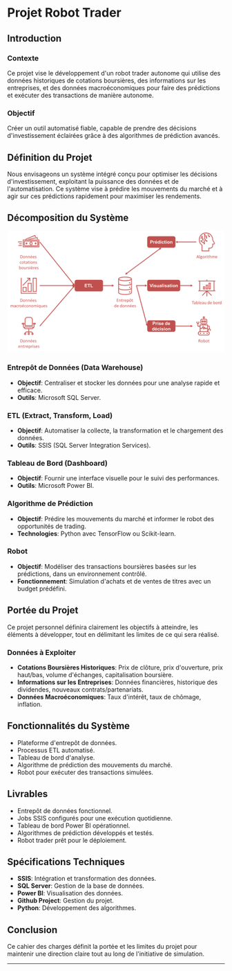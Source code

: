 # Projet Robot Trader

## Introduction

### Contexte
Ce projet vise le développement d'un robot trader autonome qui utilise des données historiques de cotations boursières, des informations sur les entreprises, et des données macroéconomiques pour faire des prédictions et exécuter des transactions de manière autonome.

### Objectif
Créer un outil automatisé fiable, capable de prendre des décisions d'investissement éclairées grâce à des algorithmes de prédiction avancés.

## Définition du Projet
Nous envisageons un système intégré conçu pour optimiser les décisions d'investissement, exploitant la puissance des données et de l'automatisation. Ce système vise à prédire les mouvements du marché et à agir sur ces prédictions rapidement pour maximiser les rendements.

## Décomposition du Système
![Schéma du système](Img/Schéma_Système.png)
### Entrepôt de Données (Data Warehouse)
- **Objectif**: Centraliser et stocker les données pour une analyse rapide et efficace.
- **Outils**: Microsoft SQL Server.

### ETL (Extract, Transform, Load)
- **Objectif**: Automatiser la collecte, la transformation et le chargement des données.
- **Outils**: SSIS (SQL Server Integration Services).

### Tableau de Bord (Dashboard)
- **Objectif**: Fournir une interface visuelle pour le suivi des performances.
- **Outils**: Microsoft Power BI.

### Algorithme de Prédiction
- **Objectif**: Prédire les mouvements du marché et informer le robot des opportunités de trading.
- **Technologies**: Python avec TensorFlow ou Scikit-learn.

### Robot
- **Objectif**: Modéliser des transactions boursières basées sur les prédictions, dans un environnement contrôlé.
- **Fonctionnement**: Simulation d'achats et de ventes de titres avec un budget prédéfini.

## Portée du Projet

Ce projet personnel définira clairement les objectifs à atteindre, les éléments à développer, tout en délimitant les limites de ce qui sera réalisé.

### Données à Exploiter

- **Cotations Boursières Historiques**: Prix de clôture, prix d'ouverture, prix haut/bas, volume d'échanges, capitalisation boursière.
- **Informations sur les Entreprises**: Données financières, historique des dividendes, nouveaux contrats/partenariats.
- **Données Macroéconomiques**: Taux d'intérêt, taux de chômage, inflation.

## Fonctionnalités du Système

- Plateforme d'entrepôt de données.
- Processus ETL automatisé.
- Tableau de bord d'analyse.
- Algorithme de prédiction des mouvements du marché.
- Robot pour exécuter des transactions simulées.

## Livrables

- Entrepôt de données fonctionnel.
- Jobs SSIS configurés pour une exécution quotidienne.
- Tableau de bord Power BI opérationnel.
- Algorithmes de prédiction développés et testés.
- Robot trader prêt pour le déploiement.

## Spécifications Techniques

- **SSIS**: Intégration et transformation des données.
- **SQL Server**: Gestion de la base de données.
- **Power BI**: Visualisation des données.
- **Github Project**: Gestion du projet.
- **Python**: Développement des algorithmes.

## Conclusion

Ce cahier des charges définit la portée et les limites du projet pour maintenir une direction claire tout au long de l'initiative de simulation.

---

